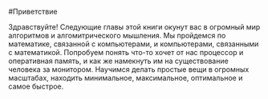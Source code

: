 #Приветствие 

Здравствуйте! Следующие главы этой книги окунут вас в огромный мир алгоритмов и алгомитрического мышления. Мы пройдемся по математике, связанной с компьютерами, и компьютерами, связанными с математикой. Попробуем понять что-то хочет от нас процессор и оперативная память, и как же намекнуть им на существование человека за монитором. Научимся делать простые вещи в огромных масштабах, находить минимальное, максимальное, оптимальное и самое быстрое.


